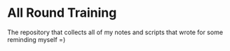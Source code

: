 # All Round Training

The repository that collects all of my notes and scripts that wrote for some reminding myself =)
